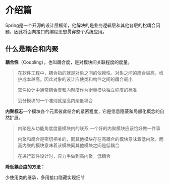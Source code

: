 # 介绍篇

Spring是一个开源的设计层框架，他解决的是业务逻辑层和其他各层的松耦合问题，因此将面向接口的编程思想贯穿整个系统应用。

## 什么是耦合和内聚

**耦合性**（Coupling），也叫耦合度，是对模块间关联程度的度量。

>  在软件工程中，耦合指的就是对象之间的依赖性。对象之间的耦合越高，维护成本越高。因此对象的设计应使类和构件之间的耦合最小
>
> 软件设计中通常耦合度和内聚度作为衡量模块独立程度的标准
>
> 划分模块的一个准则就是高内聚低耦合

**内聚标志**一个模块各个元素彼此结合的紧密程度，它是信息隐蔽和局部化概念的自然扩展。

>  内聚是从功能角度度量模块内的联系,一个好的内聚模块应该恰好做一件事
>
>  内聚和耦合是密切相关的，同其他模块存在高耦合的模块意味着低内聚，而高内聚的模块意味着该模块同其他模块之间是低耦合
>
>  在进行软件设计时，应力争做到高内聚，低耦合
>
>  

**降低耦合度的方法：**

少使用类的继承，多用接口隐藏实现细节